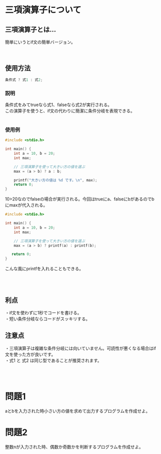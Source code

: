 # 三項演算子について

## 三項演算子とは...
簡単にいうとif文の簡単バージョン。

<br/>


## 使用方法
```C++
条件式 ? 式1 : 式2;
```
### 説明
条件式をみてtrueなら式1、falseなら式2が実行される。<br/>
この演算子を使うと、if文の代わりに簡潔に条件分岐を表現できる。
<br/>
<br/>
### 使用例
```C++
#include <stdio.h>

int main() {
    int a = 10, b = 20;
    int max;

    // 三項演算子を使って大きい方の値を選ぶ
    max = (a > b) ? a : b;

    printf("大きい方の値は %d です。\n", max);
    return 0;
}

```
10>20なのでfalseの場合が実行される。今回はtrueにa、falseにbがあるのでbにmaxが代入される。

```C++
#include <stdio.h>

int main() {
    int a = 10, b = 20;
    int max;

    // 三項演算子を使って大きい方の値を選ぶ
    max = (a > b) ? printf(a) : printf(b);

   return 0;
}

```
こんな風にprintfを入れることもできる。

<br/>
<br/>

## 利点
・if文を使わずに1秒でコードを書ける。<br/>
・短い条件分岐ならコードがスッキリする。

## 注意点
・三項演算子は複雑な条件分岐には向いていません。可読性が悪くなる場合はif文を使った方が良いです。<br/>
・式1 と 式2 は同じ型であることが推奨されます。

<br/>
<br/>

# 問題1
aとbを入力された時小さい方の値を求めて出力するプログラムを作成せよ。

# 問題2
整数nが入力された時、偶数か奇数かを判断するプログラムを作成せよ。

